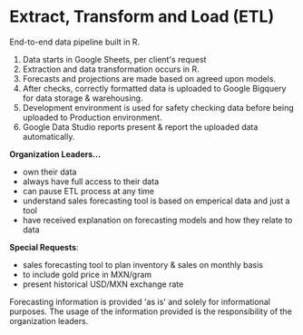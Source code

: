 # Extract, Transform and Load (ETL)

End-to-end data pipeline built in R.
1. Data starts in Google Sheets, per client's request
2. Extraction and data transformation occurs in R.
3. Forecasts and projections are made based on agreed upon models.
4. After checks, correctly formatted data is uploaded to Google Bigquery for data storage & warehousing.
5. Development environment is used for safety checking data before being uploaded to Production environment.
6. Google Data Studio reports present & report the uploaded data automatically.



**Organization Leaders...**
- own their data
- always have full access to their data
- can pause ETL process at any time
- understand sales forecasting tool is based on emperical data and just a tool
- have received explanation on forecasting models and how they relate to data


**Special Requests**:
- sales forecasting tool to plan inventory & sales on monthly basis
- to include gold price in MXN/gram
- present historical USD/MXN exchange rate




Forecasting information is provided 'as is' and solely for informational purposes. The usage of the information provided is the responsibility of the organization leaders.
